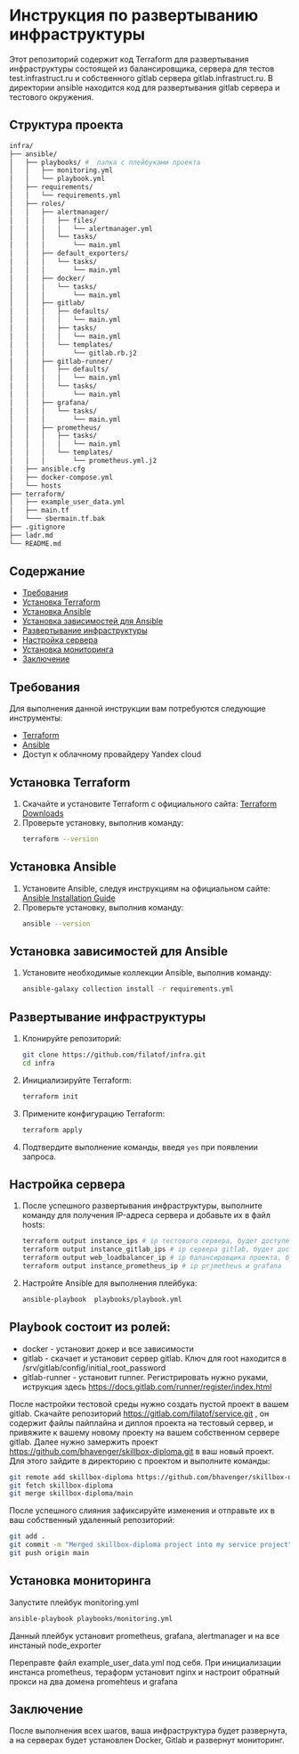 # Инструкция по развертыванию инфраструктуры

Этот репозиторий содержит код Terraform для развертывания инфраструктуры состоящей из балансировщика, сервера для тестов test.infrastruct.ru и собственного gitlab сервера gitlab.infrastruct.ru. В директории ansible находится код для развертывания gitlab сервера и тестового окружения.
## Структура проекта
```bash
infra/
├── ansible/
│   ├── playbooks/ #  папка с плейбуками проекта
│   │   ├── monitoring.yml 
│   │   └── playbook.yml
│   ├── requirements/ 
│   │   └── requirements.yml
│   ├── roles/
│   │   ├── alertmanager/
│   │   │   ├── files/
│   │   │   │   └── alertmanager.yml
│   │   │   └── tasks/
│   │   │       └── main.yml
│   │   ├── default_exporters/
│   │   │   └── tasks/
│   │   │       └── main.yml
│   │   ├── docker/
│   │   │   └── tasks/
│   │   │       └── main.yml
│   │   ├── gitlab/
│   │   │   ├── defaults/
│   │   │   │   └── main.yml
│   │   │   ├── tasks/
│   │   │   │   └── main.yml
│   │   │   └── templates/
│   │   │       └── gitlab.rb.j2
│   │   ├── gitlab-runner/
│   │   │   ├── defaults/
│   │   │   │   └── main.yml
│   │   │   └── tasks/
│   │   │       └── main.yml
│   │   ├── grafana/
│   │   │   └── tasks/
│   │   │       └── main.yml
│   │   ├── prometheus/
│   │   │   ├── tasks/
│   │   │   │   └── main.yml
│   │   │   └── templates/
│   │   │       └── prometheus.yml.j2
│   ├── ansible.cfg
│   ├── docker-compose.yml
│   └── hosts
├── terraform/
│   ├── example_user_data.yml
│   ├── main.tf
│   └─── sbermain.tf.bak
├── .gitignore
├── ladr.md
└── README.md
```
## Содержание

- [Требования](#требования)
- [Установка Terraform](#установка-terraform)
- [Установка Ansible](#установка-ansible)
- [Установка зависимостей для Ansible](#установка-зависимостей-для-ansible)
- [Развертывание инфраструктуры](#развертывание-инфраструктуры)
- [Настройка сервера](#настройка-сервера)
- [Установка мониторинга](#установка-мониторинга)
- [Заключение](#заключение)

## Требования

Для выполнения данной инструкции вам потребуются следующие инструменты:

- [Terraform](https://www.terraform.io/downloads.html)
- [Ansible](https://docs.ansible.com/ansible/latest/installation_guide/intro_installation.html)
- Доступ к облачному провайдеру Yandex cloud

## Установка Terraform

1. Скачайте и установите Terraform с официального сайта: [Terraform Downloads](https://www.terraform.io/downloads.html)
2. Проверьте установку, выполнив команду:
    ```sh
    terraform --version
    ```

## Установка Ansible

1. Установите Ansible, следуя инструкциям на официальном сайте: [Ansible Installation Guide](https://docs.ansible.com/ansible/latest/installation_guide/intro_installation.html)
2. Проверьте установку, выполнив команду:
    ```sh
    ansible --version
    ```

## Установка зависимостей для Ansible

1. Установите необходимые коллекции Ansible, выполнив команду:
    ```sh
    ansible-galaxy collection install -r requirements.yml
    ```

## Развертывание инфраструктуры

1. Клонируйте репозиторий:
    ```sh
    git clone https://github.com/filatof/infra.git
    cd infra
    ```

2. Инициализируйте Terraform:
    ```sh
    terraform init
    ```

3. Примените конфигурацию Terraform:
    ```sh
    terraform apply
    ```

4. Подтвердите выполнение команды, введя `yes` при появлении запроса.

## Настройка сервера

1. После успешного развертывания инфраструктуры, выполните команду для получения IP-адреса сервера и добавьте их в файл hosts:
    ```sh
    terraform output instance_ips # ip тестового сервера, будет доступен test.infrastruct.ru
    terraform output instance_gitlab_ips # ip сервера gitlab, будет доступен gitlab.unfrastruct.ru
    terraform output web_loadbalancer_ip # ip балансировщика проекта, будет доступен infrastaruct.ru
    terraform output instance_prometheus_ip # ip prjmetheus и grafana
    ```

2. Настройте Ansible для выполнения плейбука:
    ```sh
    ansible-playbook  playbooks/playbook.yml
    ```
## Playbook состоит из ролей:  
- docker - установит докер и все зависимости  
- gitlab - скачает и установит сервер gitlab. Ключ для root находится в /srv/gitlab/config/initial_root_password  
- gitlab-runner - установит runner. Регистрировать нужно руками, иструкция здесь https://docs.gitlab.com/runner/register/index.html  

После настройки тестовой среды нужно создать пустой проект в вашем gitlab. Скачайте репозиторий https://gitlab.com/filatof/service.git , он содержит файлы пайплайна и диплоя проекта на тестовый сервер, и привяжите к вашему новому проекту на вашем собственном сервере gitlab. Далее нужно замержить проект https://github.com/bhavenger/skillbox-diploma.git в ваш новый проект. Для этого зайдите в директорию с проектом и выполните команды:
   ```sh
   git remote add skillbox-diploma https://github.com/bhavenger/skillbox-diploma.git
   git fetch skillbox-diploma
   git merge skillbox-diploma/main
   ```
После успешного слияния зафиксируйте изменения и отправьте их в ваш собственный удаленный репозиторий:  
   ```sh
   git add .
   git commit -m "Merged skillbox-diploma project into my service project"
   git push origin main
   ```
## Установка мониторинга

Запустите плейбук monitoring.yml 
   ```sh
   ansible-playbook playbooks/monitoring.yml
   ```
Данный плейбук установит prometheus, grafana, alertmanager и на все инстаный node_exporter

Переправте файл example_user_data.yml под себя. При инициализации инстанса prometheus, тераформ установит nginx и настроит обратный прокси на два домена promehteus и grafana

## Заключение

После выполнения всех шагов, ваша инфраструктура будет развернута, а на серверах будет установлен Docker, Gitlab и развернут мониторинг.
